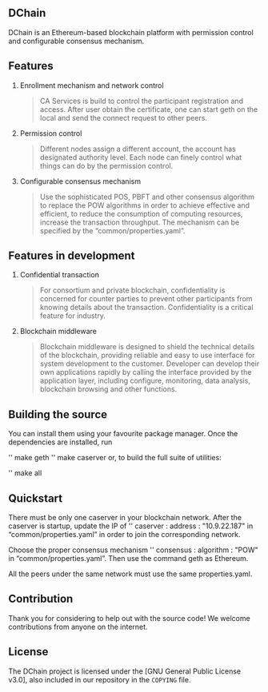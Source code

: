 

## DChain

DChain is an Ethereum-based blockchain platform with permission control and configurable consensus mechanism.

## Features

1. Enrollment mechanism and network control
	> CA Services is build to control the participant registration and access. After user obtain the certificate, one can start geth on the local and send the connect request to other peers.
 
2. Permission control
	> Different nodes assign a different account, the account has designated authority level. Each node can finely control what things can do by the permission control.

3. Configurable consensus mechanism
	> Use the sophisticated POS, PBFT and other consensus algorithm to replace the POW algorithms in order to achieve effective and efficient, to reduce the consumption of computing resources, increase the transaction throughput. The mechanism can be specified by the “common/properties.yaml”.


## Features in development

1. Confidential transaction
	> For consortium and private blockchain, confidentiality is concerned for counter parties to prevent other participants from knowing  details about the transaction. Confidentiality is a critical feature for industry.

2. Blockchain middleware
	> Blockchain middleware is designed to shield the technical details of the blockchain, providing reliable and easy to use interface for system development to the customer. Developer can develop their own applications rapidly by calling the interface provided by the application layer, including configure, monitoring, data analysis, blockchain browsing and other functions.


## Building the source

You can install them using your favourite package manager.
Once the dependencies are installed, run

'' make geth
'' make caserver
or, to build the full suite of utilities:

'' make all


## Quickstart

There must be only one caserver in your blockchain network. After the caserver is startup, update the IP of 
'' caserver : address : "10.9.22.187" 
in “common/properties.yaml” in order to join the corresponding network.

Choose the proper consensus mechanism 
'' consensus : algorithm : "POW"
in “common/properties.yaml”. Then use the command geth as Ethereum.

All the peers under the same network must use the same properties.yaml.


## Contribution

Thank you for considering to help out with the source code! We welcome contributions from anyone on the internet.


## License

The DChain project is licensed under the
[GNU General Public License v3.0], also included
in our repository in the `COPYING` file.

